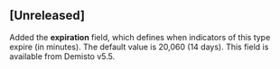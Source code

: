 ## [Unreleased]
Added the **expiration** field, which defines when indicators of this type expire (in minutes). The default value is 20,060 (14 days). This field is available from Demisto v5.5.
